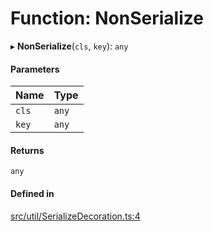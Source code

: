 # Function: NonSerialize

▸ **NonSerialize**(`cls`, `key`): `any`

#### Parameters

| Name | Type |
| :------ | :------ |
| `cls` | `any` |
| `key` | `any` |

#### Returns

`any`

#### Defined in

[src/util/SerializeDecoration.ts:4](https://github.com/Orillusion/orillusion/blob/main/src/util/SerializeDecoration.ts#L4)
